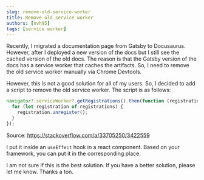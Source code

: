 ```yaml
---
slug: remove-old-service-worker
title: Remove old service worker
authors: [nvh95]
tags: [service worker]
---
```


Recently, I migrated a documentation page from Gatsby to Docusaurus. However, after I deployed a new version of the docs but I still see the cached version of the old docs. The reason is that the Gatsby version of the docs has a service worker that caches the artifacts. So, I need to remove the old service worker manually via Chrome Devtools.

<!--truncate-->

However, this is not a good solution for all of my users. So, I decided to add a script to remove the old service worker. The script is as follows:

```js
navigator?.serviceWorker?.getRegistrations().then(function (registrations) {
  for (let registration of registrations) {
    registration.unregister();
  }
});
```

Source: <https://stackoverflow.com/a/33705250/3422559>

I put it inside an `useEffect` hook in a react component. Based on your framework, you can put it in the corresponding place.

I am not sure if this is the best solution. If you have a better solution, please let me know. Thanks a ton.
